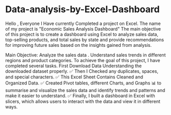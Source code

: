 # Data-analysis-by-Excel-Dashboard
Hello , Everyone 
I Have currently Completed a project on Excel. The name of my project is "Economic Sales Analysis Dashboard" The main objective of this project is to create a dashboard using Excel to analyze  sales data, top-selling products, and total sales by state and provide recommendations for improving future sales based on the insights gained from analysis.

Main Objective:
Analyze the sales data .
Understand sales trends in different regions and product categories.
To achieve the goal of this project, I have completed several tasks.
First Download Data 
 Understanding the downloaded dataset properly.
✅ Then I Checked any duplicates, spaces, and special characters.
✅ This Excel Sheet Contains Cleaned and Organized Data.
✅ Created Pivot tables, different Charts, and Graphs 📊 to summarise and visualize the sales data and identify trends and patterns and make it easier to understand.
✅ Finally, I built a dashboard in Excel with slicers, which allows users to interact with the data and view it in different ways.
